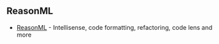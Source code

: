## ReasonML

-   [ReasonML](https://marketplace.visualstudio.com/items?itemName=jaredly.reason-vscode) - Intellisense, code formatting, refactoring, code lens and more